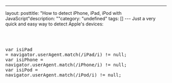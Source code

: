 --- 
layout: posttitle: "How to detect iPhone, iPad, iPod with JavaScript"description: ""category: "undefined" tags: [] --- Just a very quick and easy way to detect Apple's devices:<br/><br /><br/><pre class="brush: javascript"> <br/>var isiPad   = navigator.userAgent.match(/iPad/i) != null;   <br/>var isiPhone = navigator.userAgent.match(/iPhone/i) != null;   <br/>var isiPod = navigator.userAgent.match(/iPod/i) != null;</pre>